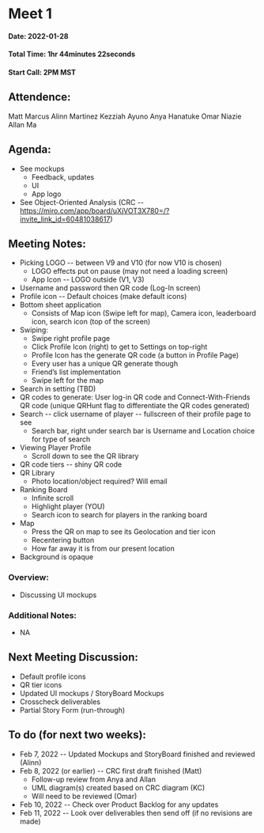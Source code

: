 # Meet 1

#### Date: 2022-01-28
#### Total Time: 1hr 44minutes 22seconds 
#### Start Call: 2PM MST

## Attendence: 
Matt Marcus
Alinn Martinez
Kezziah Ayuno
Anya Hanatuke
Omar Niazie
Allan Ma

## Agenda: 
- See mockups 
  - Feedback, updates  
  - UI
  - App logo
- See Object-Oriented Analysis (CRC -- https://miro.com/app/board/uXjVOT3X780=/?invite_link_id=60481038617)

## Meeting Notes:
- Picking LOGO -- between V9 and V10 (for now V10 is chosen) 
  - LOGO effects put on pause (may not need a loading screen) 
  - App Icon -- LOGO outside (V1, V3)
- Username and password then QR code (Log-In screen) 
- Profile icon -- Default choices (make default icons) 
- Bottom sheet application 
  - Consists of Map icon (Swipe left for map), Camera icon, leaderboard icon, search icon (top of the screen)
- Swiping: 
  - Swipe right profile page 
   - Click Profile Icon (right) to get to Settings on top-right 
   - Profile Icon has the generate QR code (a button in Profile Page) 
    - Every user has a unique QR generate though 
   - Friend’s list implementation 
  - Swipe left for the map 
- Search in setting (TBD) 
- QR codes to generate: User log-in QR code and Connect-With-Friends QR code (unique QRHunt flag to differentiate the QR codes generated)
- Search -- click username of player -- fullscreen of their profile page to see 
  - Search bar, right under search bar is Username and Location choice for type of search
- Viewing Player Profile 
  - Scroll down to see the QR library 
- QR code tiers -- shiny QR code
- QR Library 
  - Photo location/object required? Will email
- Ranking Board 
  - Infinite scroll 
  - Highlight player (YOU) 
  - Search icon to search for players in the ranking board 
- Map
  - Press the QR on map to see its Geolocation and tier icon 
  - Recentering button 
  - How far away it is from our present location 
- Background is opaque 

### Overview: 
- Discussing UI mockups 

### Additional Notes:
- NA

## Next Meeting Discussion:
- Default profile icons 
- QR tier icons 
- Updated UI mockups / StoryBoard Mockups 
- Crosscheck deliverables 
- Partial Story Form (run-through) 

## To do (for next two weeks): 
- Feb 7, 2022 -- Updated Mockups and StoryBoard finished and reviewed (Alinn)
- Feb 8, 2022 (or earlier) -- CRC first draft finished (Matt)
  - Follow-up review from Anya and Allan 
  - UML diagram(s) created based on CRC diagram (KC)
   - Will need to be reviewed (Omar)
- Feb 10, 2022 -- Check over Product Backlog for any updates 
- Feb 11, 2022 -- Look over deliverables then send off (if no revisions are made) 

